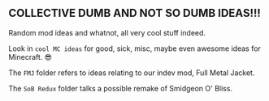 ## COLLECTIVE DUMB AND NOT SO DUMB IDEAS!!!
Random mod ideas and whatnot, all very cool stuff indeed.

Look in `cool MC ideas` for good, sick, misc, maybe even awesome ideas for Minecraft. 😎

The `FMJ` folder refers to ideas relating to our indev mod, Full Metal Jacket.

The `SoB Redux` folder talks a possible remake of Smidgeon O' Bliss.

